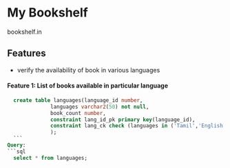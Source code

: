 # My Bookshelf
  bookshelf.in
 
## Features
   * verify the availability of book in various languages

#### Feature 1: List of books available in particular language
  ```sql
    create table languages(language_id number,
                languages varchar2(50) not null,
                book_count number,
                constraint lang_id_pk primary key(language_id),
                constraint lang_ck check (languages in ('Tamil','English','Hindi'))
                );
    ```                         
  Query:
  ```sql
    select * from languages;
```
